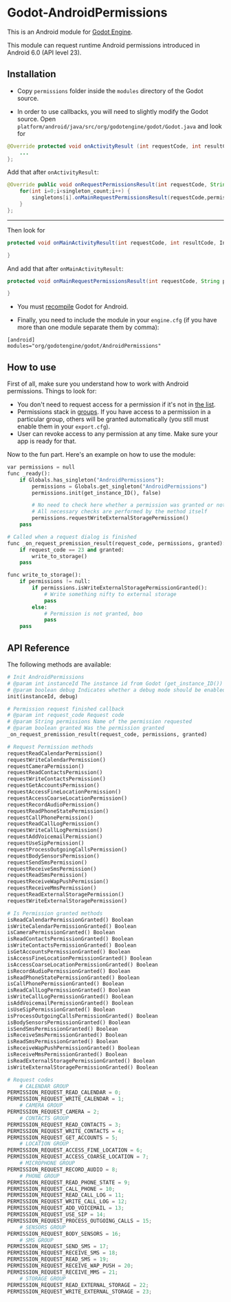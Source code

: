 # Godot-AndroidPermissions
This is an Android module for [Godot Engine](https://github.com/okamstudio/godot).

This module can request runtime Android permissions introduced in Android 6.0 (API level 23).

## Installation
- Copy `permissions` folder inside the `modules` directory of the Godot source.

- In order to use callbacks, you will need to slightly modify the Godot source. Open `platform/android/java/src/org/godotengine/godot/Godot.java` and look for 
```java
@Override protected void onActivityResult (int requestCode, int resultCode, Intent data) {
    ...
};
```

Add that after `onActivityResult`:
```java
@Override public void onRequestPermissionsResult(int requestCode, String[] permissions, int[] grantResults) {
    for(int i=0;i<singleton_count;i++) {
        singletons[i].onMainRequestPermissionsResult(requestCode,permissions,grantResults);
    }
};
```
---
Then look for
```java
protected void onMainActivityResult(int requestCode, int resultCode, Intent data) {

}
```

And add that after `onMainActivityResult`:
```java
protected void onMainRequestPermissionsResult(int requestCode, String permissions[], int[] grantResults) {

}
```

- You must [recompile](https://godot.readthedocs.io/en/stable/development/compiling/compiling_for_android.html) Godot for Android.

- Finally, you need to include the module in your `engine.cfg` (if you have more than one module separate them by comma):
```
[android]
modules="org/godotengine/godot/AndroidPermissions"
```

## How to use

First of all, make sure you understand how to work with Android permissions. Things to look for:
- You don't need to request access for a permission if it's not in [the list](https://developer.android.com/guide/topics/permissions/requesting.html#normal-dangerous).
- Permissions stack in [groups](https://developer.android.com/guide/topics/permissions/requesting.html#perm-groups). If you have access to a permission in a particular group, others will be granted automatically (you still must enable them in your `export.cfg`).
- User can revoke access to any permission at any time. Make sure your app is ready for that.

Now to the fun part. Here's an example on how to use the module:
```python
var permissions = null
func _ready():
    if Globals.has_singleton("AndroidPermissions"):
        permissions = Globals.get_singleton("AndroidPermissions")
        permissions.init(get_instance_ID(), false)

        # No need to check here whether a permission was granted or not
        # All necessary checks are performed by the method itself
        permissions.requestWriteExternalStoragePermission()
    pass

# Called when a request dialog is finished
func _on_request_premission_result(request_code, permissions, granted):
    if request_code == 23 and granted:
        write_to_storage()
    pass

func write_to_storage():
    if permissions != null:
        if permissions.isWriteExternalStoragePermissionGranted():
            # Write something nifty to external storage
            pass
        else:
            # Permission is not granted, boo
            pass
    pass
```

## API Reference
The following methods are available:

```python
# Init AndroidPermissions
# @param int instanceId The instance id from Godot (get_instance_ID())
# @param boolean debug Indicates whether a debug mode should be enabled
init(instanceId, debug)

# Permission request finished callback
# @param int request_code Request code
# @param String permissions Name of the permission requested
# @param boolean granted Was the permission granted
_on_request_premission_result(request_code, permissions, granted)

# Request Permission methods
requestReadCalendarPermission()
requestWriteCalendarPermission()
requestCameraPermission()
requestReadContactsPermission()
requestWriteContactsPermission()
requestGetAccountsPermission()
requestAccessFineLocationPermission()
requestAccessCoarseLocationPermission()
requestRecordAudioPermission()
requestReadPhoneStatePermission()
requestCallPhonePermission()
requestReadCallLogPermission()
requestWriteCallLogPermission()
requestAddVoicemailPermission()
requestUseSipPermission()
requestProcessOutgoingCallsPermission()
requestBodySensorsPermission()
requestSendSmsPermission()
requestReceiveSmsPermission()
requestReadSmsPermission()
requestReceiveWapPushPermission()
requestReceiveMmsPermission()
requestReadExternalStoragePermission()
requestWriteExternalStoragePermission()

# Is Permission granted methods
isReadCalendarPermissionGranted() Boolean
isWriteCalendarPermissionGranted() Boolean
isCameraPermissionGranted() Boolean
isReadContactsPermissionGranted() Boolean
isWriteContactsPermissionGranted() Boolean
isGetAccountsPermissionGranted() Boolean
isAccessFineLocationPermissionGranted() Boolean
isAccessCoarseLocationPermissionGranted() Boolean
isRecordAudioPermissionGranted() Boolean
isReadPhoneStatePermissionGranted() Boolean
isCallPhonePermissionGranted() Boolean
isReadCallLogPermissionGranted() Boolean
isWriteCallLogPermissionGranted() Boolean
isAddVoicemailPermissionGranted() Boolean
isUseSipPermissionGranted() Boolean
isProcessOutgoingCallsPermissionGranted() Boolean
isBodySensorsPermissionGranted() Boolean
isSendSmsPermissionGranted() Boolean
isReceiveSmsPermissionGranted() Boolean
isReadSmsPermissionGranted() Boolean
isReceiveWapPushPermissionGranted() Boolean
isReceiveMmsPermissionGranted() Boolean
isReadExternalStoragePermissionGranted() Boolean
isWriteExternalStoragePermissionGranted() Boolean

# Request codes
    # CALENDAR GROUP
PERMISSION_REQUEST_READ_CALENDAR = 0;
PERMISSION_REQUEST_WRITE_CALENDAR = 1;
    # CAMERA GROUP
PERMISSION_REQUEST_CAMERA = 2;
    # CONTACTS GROUP
PERMISSION_REQUEST_READ_CONTACTS = 3;
PERMISSION_REQUEST_WRITE_CONTACTS = 4;
PERMISSION_REQUEST_GET_ACCOUNTS = 5;
    # LOCATION GROUP
PERMISSION_REQUEST_ACCESS_FINE_LOCATION = 6;
PERMISSION_REQUEST_ACCESS_COARSE_LOCATION = 7;
    # MICROPHONE GROUP
PERMISSION_REQUEST_RECORD_AUDIO = 8;
    # PHONE GROUP
PERMISSION_REQUEST_READ_PHONE_STATE = 9;
PERMISSION_REQUEST_CALL_PHONE = 10;
PERMISSION_REQUEST_READ_CALL_LOG = 11;
PERMISSION_REQUEST_WRITE_CALL_LOG = 12;
PERMISSION_REQUEST_ADD_VOICEMAIL = 13;
PERMISSION_REQUEST_USE_SIP = 14;
PERMISSION_REQUEST_PROCESS_OUTGOING_CALLS = 15;
    # SENSORS GROUP
PERMISSION_REQUEST_BODY_SENSORS = 16;
    # SMS GROUP
PERMISSION_REQUEST_SEND_SMS = 17;
PERMISSION_REQUEST_RECEIVE_SMS = 18;
PERMISSION_REQUEST_READ_SMS = 19;
PERMISSION_REQUEST_RECEIVE_WAP_PUSH = 20;
PERMISSION_REQUEST_RECEIVE_MMS = 21;
    # STORAGE GROUP
PERMISSION_REQUEST_READ_EXTERNAL_STORAGE = 22;
PERMISSION_REQUEST_WRITE_EXTERNAL_STORAGE = 23;
```
